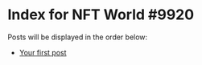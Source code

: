 # Index for NFT World #9920
Posts will be displayed in the order below:

- [Your first post](./001-first.md)


